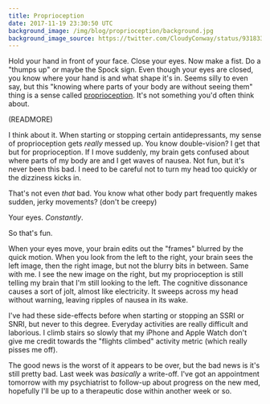 ```yaml
---
title: Proprioception
date: 2017-11-19 23:30:50 UTC
background_image: /img/blog/proprioception/background.jpg
background_image_source: https://twitter.com/CloudyConway/status/931833781409013760
---
```


Hold your hand in front of your face. Close your eyes. Now make a fist. Do a "thumps up" or maybe the Spock sign. Even though your eyes are closed, you know where your hand is and what shape it's in. Seems silly to even say, but this "knowing where parts of your body are without seeing them" thing is a sense called [proprioception][wiki]. It's not something you'd often think about.

(READMORE)

I think about it. When starting or stopping certain antidepressants, my sense of proprioception gets _really_ messed up. You know double-vision? I get that but for proprioception. If I move suddenly, my brain gets confused about where parts of my body are and I get waves of nausea. Not fun, but it's never been this bad. I need to be careful not to turn my head too quickly or the dizziness kicks in.

That's not even _that_ bad. You know what other body part frequently makes sudden, jerky movements? (don't be creepy) 

Your eyes. _Constantly_.

So that's fun.

When your eyes move, your brain edits out the "frames" blurred by the quick motion. When you look from the left to the right, your brain sees the left image, then the right image, but not the blurry bits in between. Same with me. I see the new image on the right, but my proprioception is still telling my brain that I'm still looking to the left. The cognitive dissonance causes a sort of jolt, almost like electricity. It sweeps across my head without warning, leaving ripples of nausea in its wake.

I've had these side-effects before when starting or stopping an SSRI or SNRI, but never to this degree. Everyday activities are really difficult and laborious. I climb stairs so slowly that my iPhone and Apple Watch don't give me credit towards the "flights climbed" activity metric (which really pisses me off).

The good news is the worst of it appears to be over, but the bad news is it's still pretty bad. Last week was _basically_ a write-off. I've got an appointment tomorrow with my psychiatrist  to follow-up about progress on the new med, hopefully I'll be up to a therapeutic dose within another week or so.

[wiki]: https://en.wikipedia.org/wiki/Proprioception

